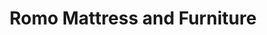 ---
title: "Romo Mattress and Furniture"
url: /chicago/romo-mattress-and-furniture/
shop: furniture
---